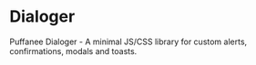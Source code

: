 # Dialoger
Puffanee Dialoger - A minimal JS/CSS library for custom alerts, confirmations, modals and toasts.
